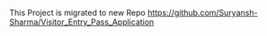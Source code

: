 This Project is migrated to new Repo https://github.com/Suryansh-Sharma/Visitor_Entry_Pass_Application
